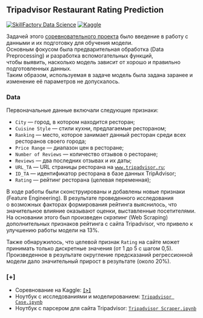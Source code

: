 ## Tripadvisor Restaurant Rating Prediction
[![SkillFactory Data Science](https://img.shields.io/badge/SF-Data%20Science-brightgreen)](https://skillfactory.ru/data-science)
[![Kaggle](https://img.shields.io/badge/-Kaggle-34b6ef?logo=Kaggle&logoColor=white)](https://www.kaggle.com/c/sf-dl-car-classification)

Задачей этого [соревновательного проекта](https://www.kaggle.com/c/kaggle-sf-dst-through-1/leaderboard) было введение в работу с данными и их подготовку для обучения модели.  
Основным фокусом была предварительная обработка (Data Preprocessing) и разработка вспомогательных функций,  
чтобы выявить, насколько модель зависит от хорошо и правильно подготовленных данных.  
Таким образом, используемая в задаче модель была задана заранее и изменение её параметров не допускалось.

### Data

Первоначальные данные включали следующие признаки:

- `City` — город, в котором находится ресторан;
- `Cuisine Style` — стили кухни, предлагаемые рестораном;
- `Ranking` — место, которое занимает данный ресторан среди всех ресторанов своего города;
- `Price Range` — диапазон цен в ресторане;
- `Number of Reviews` — количество отзывов о ресторане;
- `Reviews` — два последних отзывах и их даты;
- `URL_TA` — URL страницы ресторана на [`www.tripadvisor.ru`](http://www.tripadvisor.ru/);
- `ID_TA` — идентификатор ресторана в базе данных TripAdvisor;
- `Rating` — рейтинг ресторана (целевая переменная);

В ходе работы были сконструированы и добавлены новые признаки (Feature Engineering). В результате проведенного исследования  
о возможных факторах формирования рейтинга выяснилось, что значительное влияние оказывают оценки, выставленные посетителями. 
На основании этого был произведен скрэпинг (Web Scraping) дополнительных признаков рейтинга с сайта Tripadvisor, что привело к улучшению работы модели на 13%.

Также обнаружилось, что целевой признак `Rating` на сайте может принимать только дискретные значения (от 1 до 5 с шагом 0,5).  
Произведенное в результате округление предсказаний регрессионной модели дало значительный прирост в результате (около 20%).


### [+]
- Соревнование на Kaggle: **[`[>]`](https://www.kaggle.com/c/kaggle-sf-dst-through-1)**
- Ноутбук с исследованиями и моделированием: [`Tripadvisor Case.ipynb`](https://github.com/macsunmood/SkillFactory_RDS/blob/master/Project%201.%20TripAdvisor%20Case/TripAdvisor%20Case.ipynb)
- Ноутбук с парсером для сайта Tripadvisor: [`Tripadvisor Scraper.ipynb`](https://github.com/macsunmood/SkillFactory_RDS/blob/master/Project%201.%20TripAdvisor%20Case/TripAdvisor%20Scraper.ipynb)
